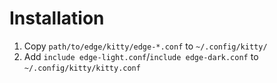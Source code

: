 # Installation

1. Copy `path/to/edge/kitty/edge-*.conf` to `~/.config/kitty/`
2. Add `include edge-light.conf`/`include edge-dark.conf` to `~/.config/kitty/kitty.conf`
